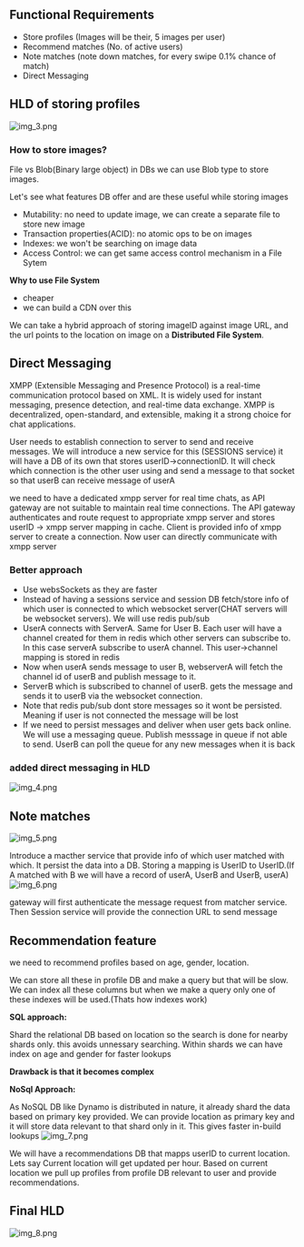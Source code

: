 ## Functional Requirements
- Store profiles (Images will be their, 5 images per user)
- Recommend matches (No. of active users)
- Note matches (note down matches, for every swipe 0.1% chance of match)
- Direct Messaging 


## HLD of storing profiles
![img_3.png](images/img_3.png)

### How to store images?

File vs Blob(Binary large object)
in DBs we can use Blob type to store images.

Let's see what features DB offer and are these useful while storing images
- Mutability: no need to update image, we can create a separate file to store new image
- Transaction properties(ACID): no atomic ops to be on images
- Indexes: we won't be searching on image data
- Access Control: we can get same access control mechanism in a File Sytem

**Why to use File System**
- cheaper
- we can build a CDN over this

We can take a hybrid approach of storing imageID against image URL, and the url points to the location on image on a **Distributed File System**.

## Direct Messaging
XMPP (Extensible Messaging and Presence Protocol) is a real-time communication protocol based on XML. It is widely used for instant messaging, presence detection, and real-time data exchange. XMPP is decentralized, open-standard, and extensible, making it a strong choice for chat applications.

User needs to establish connection to server to send and receive messages. We will introduce a new service for this (SESSIONS service)
it will have a DB of its own that stores userID->connectionID. It will check which connection is the other user using and send a message to that socket so that userB can receive message of userA

we need to have a dedicated xmpp server for real time chats, as API gateway are not suitable to maintain real time connections. The API gateway authenticates and route request to appropriate xmpp server and stores userID -> xmpp server mapping in cache. Client is provided info of xmpp server to create a connection. Now user can directly communicate with xmpp server 

### Better approach
- Use websSockets as they are faster
- Instead of having a sessions service and session DB fetch/store info of which user is connected to which websocket server(CHAT servers will be websocket servers). We will use redis pub/sub
- UserA connects with ServerA. Same for User B. Each user will have a channel created for them in redis which other servers can subscribe to. In this case serverA subscribe to userA channel. This user->channel mapping is stored in redis
- Now when userA sends message to user B, webserverA will fetch the channel id of userB and publish message to it.
- ServerB which is subscribed to channel of userB. gets the message and sends it to userB via the websocket connection.
- Note that redis pub/sub dont store messages so it wont be persisted. Meaning if user is not connected the message will be lost
- If we need to persist messages and deliver when user gets back online. We will use a messaging queue. Publish messsage in queue if not able to send. UserB can poll the queue for any new messages when it is back


### added direct messaging in HLD
![img_4.png](images/img_4.png)


## Note matches
![img_5.png](images/img_5.png)

Introduce a macther service that provide info of which user matched with which. It persist the data into a DB. Storing a mapping is UserID to UserID.(If A matched with B we will have a record of userA, UserB and UserB, userA)
![img_6.png](images/img_6.png)

gateway will first authenticate the message request from matcher service. Then Session service will provide the connection URL to send message 

## Recommendation feature
we need to recommend profiles based on age, gender, location.

We can store all these in profile DB and make a query but that will be slow. We can index all these columns but when we make a query only one of these indexes will be used.(Thats how indexes work) 

**SQL approach:** 

Shard the relational DB based on location so the search is done for nearby shards only. this avoids unnessary searching. Within shards we can have index on age and gender for faster lookups

**Drawback is that it becomes complex**

**NoSql Approach:**

As NoSQL DB like Dynamo is distributed in nature, it already shard the data based on primary key provided. We can provide location as primary key and it will store data relevant to that shard only in it. This gives faster in-build lookups
![img_7.png](images/img_7.png)

We will have a recommendations DB that mapps userID to current location. Lets say Current location will get updated per hour. Based on current location we pull up profiles from profile DB relevant to user and provide recommendations.

## Final HLD
![img_8.png](images/img_8.png)